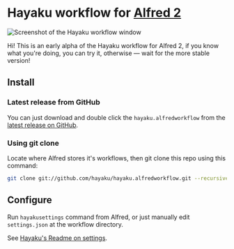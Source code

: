 # Hayaku workflow for [Alfred 2](http://www.alfredapp.com/)

![Screenshot of the Hayaku workflow window](https://cloud.githubusercontent.com/assets/177485/11638894/5fd17220-9d3a-11e5-822b-aa02363ec76d.png)

Hi! This is an early alpha of the Hayaku workflow for Alfred 2, if you know what you're doing, you can try it, otherwise — wait for the more stable version!

## Install

### Latest release from GitHub

You can just download and double click the `hayaku.alfredworkflow` from the [latest release on GitHub](https://github.com/hayaku/hayaku.alfredworkflow/releases/latest).

### Using git clone

Locate where Alfred stores it's workflows, then git clone this repo using this command:

``` sh
git clone git://github.com/hayaku/hayaku.alfredworkflow.git --recursive
```

## Configure

Run `hayakusettings` command from Alfred, or just manually edit `settings.json` at the workflow directory.

See [Hayaku's Readme on settings](https://github.com/hayaku/hayaku#settings-and-preferences).
